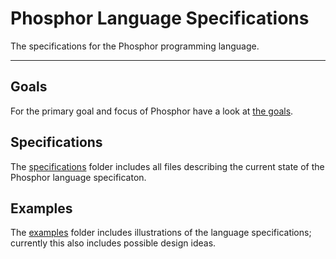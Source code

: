 # Phosphor Language Specifications

The specifications for the Phosphor programming language.

<hr>

## Goals

For the primary goal and focus of Phosphor have a look at [the goals](goals.md).

## Specifications

The [specifications](/specifications/) folder includes all files describing the current state of the Phosphor language specificaton.

## Examples

The [examples](/examples/) folder includes illustrations of the language specifications; currently this also includes possible design ideas.
